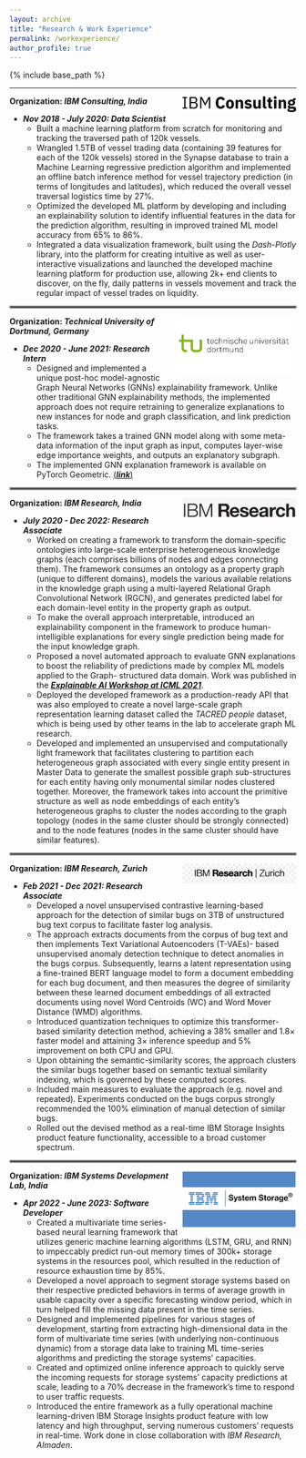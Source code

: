 ```yaml
---
layout: archive
title: "Research & Work Experience"
permalink: /workexperience/
author_profile: true
---
```


{% include base_path %}

---

<img align="right" src="../files/ibmconsulting.png" width=200px>

**Organization: *IBM Consulting, India***
- ***Nov 2018 - July 2020: Data Scientist***
  - Built a machine learning platform from scratch for monitoring and tracking the traversed path of 120k vessels.
  - Wrangled 1.5TB of vessel trading data (containing 39 features for each of the 120k vessels) stored in the Synapse database to train a Machine Learning 		regressive prediction algorithm and implemented an offline batch inference method for vessel trajectory prediction (in terms of longitudes and 			latitudes), which reduced the overall vessel traversal logistics time by 27\%.
  - Optimized the developed ML platform by developing and including an explainability solution to identify influential features in the data for the prediction 		algorithm, resulting in improved trained ML model accuracy from 65\% to 86\%.
  - Integrated a data visualization framework, built using the _Dash-Plotly_ library, into the platform for creating intuitive as well as user-interactive 		visualizations and launched the developed machine learning platform for production use, allowing 2k+ end clients to discover, on the fly, daily patterns in 	vessels movement and track the regular impact of vessel trades on liquidity.
  <!--- Implemented various regressive prediction algorithms such as feedforward networks, support vector regression, etc. as a part of the platform to predict the 	movement of vessels in terms of multi-output regressive values (longitudes and latitudes).
  - Implemented automated _MS Azure machine learning pipelines_ to fulfill various purposes: (i) pulling data (containing 39 features for each of the 120k 		vessels) from the PostgreSQL database; (ii) training and evaluating the regression algorithm; (iii) to implement efficient batch-inference method to 		predict regressive outputs; (iv) to deploy the platform using _Azure CI/CD actions_ that made the platform accessible to more than 2k customers in 		real-time.
  - Integrated an intuitive data visualization framework, built using the _Dash-Plotly_ library, into the platform for creating intuitive as well as 			user-interactive visualizations to discover daily patterns in moving directions of vessels that could further aid our prediction algorithm.
  - Implemented an explainability solution by computing _Shapley Additive Explanation_ values for the features present in the dataset using the _Scikit-Learn_ 		library. Features that had higher _Shapley_ values were considered more important for the prediction made by the prediction algorithm.-->

<hr style="border:2px solid gray">

<img align="right" src="../files/tudortmund.png" width=200px hspace="10">

**Organization: *Technical University of Dortmund, Germany***
- ***Dec 2020 - June 2021: Research Intern***
  - Designed and implemented a unique post-hoc model-agnostic Graph Neural Networks (GNNs) explainability framework. Unlike other traditional GNN explainability 	methods, the implemented approach does not require retraining to generalize explanations to new instances for node and graph classification, and link 		prediction tasks.
  - The framework takes a trained GNN model along with some meta-data information of the input graph as input, computes layer-wise edge importance weights, and 	outputs an explanatory subgraph.
  - The implemented GNN explanation framework is available on PyTorch Geometric. [(<ins>**_link_**</ins>)](https://pytorch-geometric.readthedocs.io/en/latest/generated/torch_geometric.explain.algorithm.GraphMaskExplainer.html#torch_geometric.explain.algorithm.GraphMaskExplainer)

<hr style="border:2px solid gray">

<img align="right" src="../files/ibmresearch.png" width=200px>

**Organization: *IBM Research, India***
- ***July 2020 - Dec 2022: Research Associate***
  <!--- Worked on creating a framework to transform the domain-specific ontologies into large-scale enterprise heterogeneous knowledge graphs (each comprises billions 	of nodes and edges connecting them). The framework consumes an ontology as a property graph (unique to different domains), models the various available 	relations in the knowledge graph using a multi-layered Relational Graph Convolutional Network (RGCN), and generates a domain-level importance weight for 	each relation present in the input relational graph as output.-->
  - Worked on creating a framework to transform the domain-specific ontologies into large-scale enterprise heterogeneous knowledge graphs (each comprises billions 	of nodes and edges connecting them). The framework consumes an ontology as a property graph (unique to different domains), models the various available 	relations in the knowledge graph using a multi-layered Relational Graph Convolutional Network (RGCN), and generates predicted label for each domain-level 	entity in the property graph as output.
  - To make the overall approach interpretable, introduced an explainability component in the framework to produce human-intelligible explanations for every single 	prediction being made for the input knowledge graph.
  <!--- Developed and analyzed an automated approach to further evaluate GNN explanations to boost their applicability to end users, thereby promoting the creation of 	more complex as well as trusted AI systems for the Graph-structured domain. Work got published in the [<ins>**_Explainable AI Workshop at ICML 2021_**</ins>](https://arxiv.org/html/2107.08821#:~:text=title%3A%20towards%20automated%20evaluation%20of%20explanations%20in%20graph%20neural%20networks).-->
  - Proposed a novel automated approach to evaluate GNN explanations to boost the reliability of predictions made by complex ML models applied to the Graph-		structured data domain. Work was published in the [<ins>**_Explainable AI Workshop at ICML 2021_**</ins>](https://arxiv.org/html/2107.08821#:~:text=title%3A%20towards%20automated%20evaluation%20of%20explanations%20in%20graph%20neural%20networks).
  - Deployed the developed framework as a production-ready API that was also employed to create a novel large-scale graph representation learning dataset called 	the _TACRED people_ dataset, which is being used by other teams in the lab to accelerate graph ML research.
  - Developed and implemented an unsupervised and computationally light framework that facilitates clustering to
	partition each heterogeneous graph associated with every single entity present in Master Data to generate the
	smallest possible graph sub-structures for each entity having only monumental similar nodes clustered together.
	Moreover, the framework takes into account the primitive structure as well as node embeddings of each entity’s
	heterogeneous graphs to cluster the nodes according to the graph topology (nodes in the same cluster should be
	strongly connected) and to the node features (nodes in the same cluster should have similar features).

<hr style="border:2px solid gray">

<img align="right" src="../files/ibmresearchzurich.png" width=200px>

**Organization: *IBM Research, Zurich***
- ***Feb 2021 - Dec 2021: Research Associate***
  <!--- Developed a novel unsupervised contrastive learning-based approach for the detection of similar bugs to facilitate
	faster log analysis. The approach extracts documents from the corpus of bug text and then implements Text Variational Autoencoders (T-VAEs)-based 		unsupervised anomaly detection technique to detect anomalies in the bugs corpus. Subsequently, learns a latent representation
	using a pre-trained BERT language model to form a document embedding for each document, and then measures
	the degree of similarity between these learned document embeddings of all extracted documents using newly
	proposed Word Centroids (WC) and Word Mover Distance (WMD) algorithms.
  - Upon obtaining the semantic-similarity scores, the approach clusters the similar bugs together based on semantic
	textual similarity indexing, which is governed by these computed scores.
  - Included main measures to evaluate the approach (e.g. novel and repeated). Experiments conducted on the
	synthetic bugs corpus strongly recommended the complete elimination of manual detection of similar bugs.
  - Implemented the devised method as a real-time product functionality, accessible to a wide customer base.-->
  - Developed a novel unsupervised contrastive learning-based approach for the detection of similar bugs on 3TB of unstructured
	bug text corpus to facilitate faster log analysis.
  - The approach extracts documents from the corpus of bug text and then implements Text Variational Autoencoders (T-VAEs)-
	based unsupervised anomaly detection technique to detect anomalies in the bugs corpus. Subsequently, learns a latent
	representation using a fine-trained BERT language model to form a document embedding for each bug document, and then
	measures the degree of similarity between these learned document embeddings of all extracted documents using novel Word
	Centroids (WC) and Word Mover Distance (WMD) algorithms.
  - Introduced quantization techniques to optimize this transformer-based similarity detection method, achieving a 38% smaller
	and 1.8× faster model and attaining 3× inference speedup and 5% improvement on both CPU and GPU.
  - Upon obtaining the semantic-similarity scores, the approach clusters the similar bugs together based on semantic textual
	similarity indexing, which is governed by these computed scores.
  - Included main measures to evaluate the approach (e.g. novel and repeated). Experiments conducted on the bugs corpus
	strongly recommended the 100% elimination of manual detection of similar bugs.
  - Rolled out the devised method as a real-time IBM Storage Insights product feature functionality, accessible to a broad customer
	spectrum.


<hr style="border:2px solid gray">

<img align="right" src="../files/newibmsystemstorage.png" width=200px height=100px>

**Organization: *IBM Systems Development Lab, India***
- ***Apr 2022 - June 2023: Software Developer***
  <!--- Created a multivariate time series-based neural learning framework for predicting the capacity of storage systems.
  - Utilized generic machine learning algorithms (LSTM, GRU, and RNN) to impeccably predict run-out memory times of storage systems in the resources 	pool.
  - Developed a novel approach to segment storage systems based on their respective predicted behaviors in terms of average growth in usable capacity over a 		specific forecasting window period, which in turn helped fill the missing data present in the time series.
  - Designed and implemented pipelines for various stages of development, starting from extracting high-dimensional data in the form of multivariate time series 	(with underlying non-continuous dynamic) from a storage data lake to deploying the whole approach as a fully functional ML-powered product feature with low 	latency and high throughput for wide customer access in real-time. Work done in close collaboration with *IBM Research, Almaden*.-->
  - Created a multivariate time series-based neural learning framework that utilizes generic machine learning algorithms (LSTM, GRU, and RNN) to impeccably 		predict run-out memory times of 300k+ storage systems in the resources pool, which resulted in the reduction of resource exhaustion time by 85%.
  - Developed a novel approach to segment storage systems based on their respective predicted behaviors in terms of average growth in usable capacity over a 		specific forecasting window period, which in turn helped fill the missing data present in the time series.
  - Designed and implemented pipelines for various stages of development, starting from extracting high-dimensional data in the form of multivariate time series 	(with underlying non-continuous dynamic) from a storage data lake to training ML time-series algorithms and predicting the storage systems’ capacities.
  - Created and optimized online inference approach to quickly serve the incoming requests for storage systems’ capacity predictions at scale, leading to a 70% 	decrease in the framework’s time to respond to user traffic requests.
  - Introduced the entire framework as a fully operational machine learning-driven IBM Storage Insights product feature with low latency and high throughput, 		serving numerous customers’ requests in real-time. Work done in close collaboration with *IBM Research, Almaden*.
